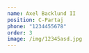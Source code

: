 ```yaml
---
name: Axel Backlund II
position: C-Partaj
phone: "1234455678"
order: 3
image: /img/12345asd.jpg
---
```

